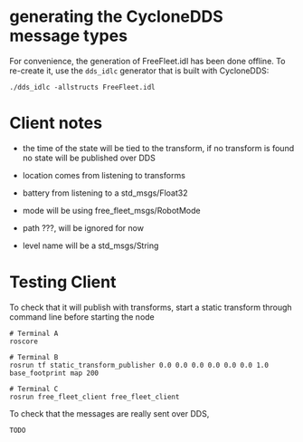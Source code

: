 # generating the CycloneDDS message types
For convenience, the generation of FreeFleet.idl has been done offline. To
re-create it, use the `dds_idlc` generator that is built with CycloneDDS:
```
./dds_idlc -allstructs FreeFleet.idl
```

# Client notes

* the time of the state will be tied to the transform, if no transform is found no state will be published over DDS

* location comes from listening to transforms

* battery from listening to a std_msgs/Float32

* mode will be using free_fleet_msgs/RobotMode

* path ???, will be ignored for now

* level name will be a std_msgs/String

# Testing Client

To check that it will publish with transforms, start a static transform through command line before starting the node

```
# Terminal A
roscore

# Terminal B
rosrun tf static_transform_publisher 0.0 0.0 0.0 0.0 0.0 0.0 1.0 base_footprint map 200

# Terminal C
rosrun free_fleet_client free_fleet_client
```

To check that the messages are really sent over DDS,

```
TODO
```
